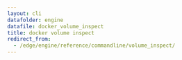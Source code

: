 ```yaml
---
layout: cli
datafolder: engine
datafile: docker_volume_inspect
title: docker volume inspect
redirect_from:
  - /edge/engine/reference/commandline/volume_inspect/
---
```

